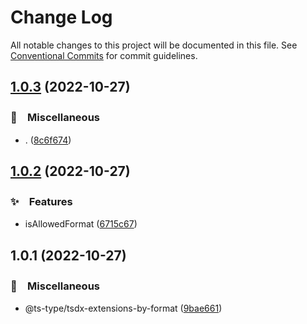 # Change Log

All notable changes to this project will be documented in this file.
See [Conventional Commits](https://conventionalcommits.org) for commit guidelines.

## [1.0.3](https://github.com/bluelovers/ws-ts-tool/compare/@ts-type/tsdx-extensions-by-format@1.0.2...@ts-type/tsdx-extensions-by-format@1.0.3) (2022-10-27)



### 🔖　Miscellaneous

* . ([8c6f674](https://github.com/bluelovers/ws-ts-tool/commit/8c6f67426c246384cf3ed794e8f3c36c4a0b77e4))



## [1.0.2](https://github.com/bluelovers/ws-ts-tool/compare/@ts-type/tsdx-extensions-by-format@1.0.1...@ts-type/tsdx-extensions-by-format@1.0.2) (2022-10-27)



### ✨　Features

* isAllowedFormat ([6715c67](https://github.com/bluelovers/ws-ts-tool/commit/6715c67343787a0a63f6938ec19e7981d897c42a))



## 1.0.1 (2022-10-27)



### 🔖　Miscellaneous

* @ts-type/tsdx-extensions-by-format ([9bae661](https://github.com/bluelovers/ws-ts-tool/commit/9bae661c65d01180c2ed95fd031522afce6510ae))
